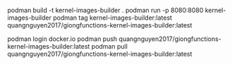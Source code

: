 podman build -t kernel-images-builder .
podman run -p 8080:8080 kernel-images-builder
podman tag kernel-images-builder:latest quangnguyen2017/giongfunctions-kernel-images-builder:latest

podman login docker.io
podman push quangnguyen2017/giongfunctions-kernel-images-builder:latest
podman pull quangnguyen2017/giongfunctions-kernel-images-builder:latest
